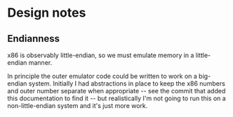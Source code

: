 # Design notes

## Endianness

x86 is observably little-endian, so we must emulate memory in a little-endian manner.

In principle the outer emulator code could be written to work on a big-endian system.
Initially I had abstractions in place to keep the x86 numbers and outer number separate
when appropriate -- see the commit that added this documentation to find it -- but
realistically I'm not going to run this on a non-little-endian system and it's just
more work.
